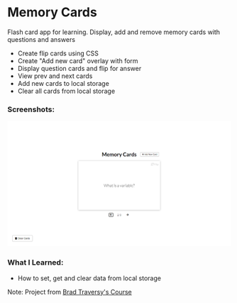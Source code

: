 # Memory Cards

Flash card app for learning. Display, add and remove memory cards with questions and answers

- Create flip cards using CSS
- Create "Add new card" overlay with form
- Display question cards and flip for answer
- View prev and next cards
- Add new cards to local storage
- Clear all cards from local storage

### Screenshots:

![Project UI](https://github.com/lucas3z/memory-cards/blob/master/screenshots/project-ui.png?raw=true)

### What I Learned:

- How to set, get and clear data from local storage

Note: Project from [Brad Traversy's Course](https://vanillawebprojects.com/)
